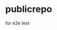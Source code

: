 # publicrepo
for e2e test
























































































































































































































































































































































































































































































































































































































































































































































































































































































































































































































































































































































































































































































































































































































































































































































































































































































































































































































































































































































































































































































































































































































































































































































































































































































































































































































































































































































































































































































































































































































































































































































































































































































































































































































































































































































































































































































































































































































































































































































































































































